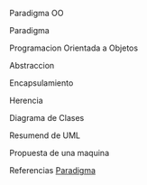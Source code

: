 Paradigma OO

Paradigma



Programacion Orientada a Objetos



Abstraccion



Encapsulamiento



Herencia



Diagrama de Clases

Resumend de UML



Propuesta de una maquina


Referencias
[Paradigma](https://profile.es/blog/que-son-los-paradigmas-de-programacion/)
